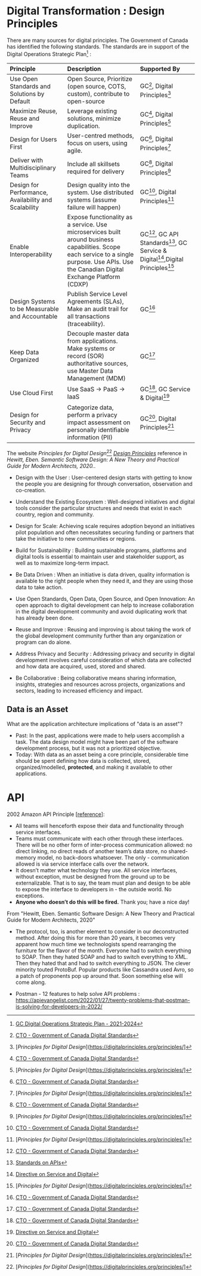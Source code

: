 

# Digital Transformation : Design Principles

There are many sources for digital principles.  The Government of Canada has identified the following standards.  The standards are in support of the Digital Operations Strategic Plan[^Principles-DOSP] :


| Principle                                            | Description                                                                                                                                                                                      | Supported By                                                                                                                  |
| :--------------------------------------------------- | :----------------------------------------------------------------------------------------------------------------------------------------------------------------------------------------------- | :---------------------------------------------------------------------------------------------------------------------------- |
| Use Open Standards and Solutions by Default          | Open Source, Prioritize (open source, COTS, custom), contribute to open-source                                                                                                                   | GC[^Principles-2], Digital Principles[^Principles-1]                                                                          |
| Maximize Reuse, Reuse and Improve                    | Leverage existing solutions, minimize duplication.                                                                                                                                               | GC[^Principles-2], Digital Principles[^Principles-1]                                                                          |
| Design for Users First                               | User-centred methods, focus on users, using agile.                                                                                                                                               | GC[^Principles-2], Digital Principles[^Principles-1]                                                                          |
| Deliver with Multidisciplinary Teams                 | Include all skillsets required for delivery                                                                                                                                                      | GC[^Principles-2], Digital Principles[^Principles-1]                                                                          |
| Design for Performance, Availability and Scalability | Design quality into the system.  Use distributed systems (assume failure will happen)                                                                                                            | GC[^Principles-2], Digital Principles[^Principles-1]                                                                          |
| Enable Interoperability                              | Expose functionality as a service.  Use microservices built around business capabilities.  Scope each service to a single purpose.  Use APIs.  Use the Canadian Digital Exchange Platform (CDXP) | GC[^Principles-2], GC API Standards[^Principles-API], GC Service & Digital[^Principles-DSP],Digital Principles[^Principles-1] |
| Design Systems to be Measurable and Accountable      | Publish Service Level Agreements (SLAs), Make an audit trail for all transactions (traceability).                                                                                                | GC[^Principles-2]                                                                                                             |
| Keep Data Organized                                  | Decouple master data from applications.  Make systems or record (SOR) authoritative sources, use Master Data Management (MDM)                                                                    | GC[^Principles-2]                                                                                                             |
| Use Cloud First                                      | Use SaaS -> PaaS -> IaaS                                                                                                                                                                         | GC[^Principles-2], GC Service & Digital[^Principles-DSP]                                                                      |
Design for Security and Privacy|	Categorize data, perform a privacy impact assessment on personally identifiable information (PII)|GC[^Principles-2], Digital Principles[^Principles-1]|



The website *Principles for Digital Design*[^Principles-1] [*Design Principles*](https://digitalprinciples.org/principles/) reference in *Hewitt, Eben. Semantic Software Design: A New Theory and Practical Guide for Modern Architects, 2020.*.

- Design with the User : User-centered design starts with getting to know the people you are designing for through conversation, observation and co-creation.

- Understand the Existing Ecosystem : Well-designed initiatives and digital tools consider the particular structures and needs that exist in each country, region and community.

- Design for Scale: Achieving scale requires adoption beyond an initiatives pilot population and often necessitates securing funding or partners that take the initiative to new communities or regions.

- Build for Sustainability : Building sustainable programs, platforms and digital tools is essential to maintain user and stakeholder support, as well as to maximize long-term impact.

- Be Data Driven : When an initiative is data driven, quality information is available to the right people when they need it, and they are using those data to take action.

- Use Open Standards, Open Data, Open Source, and Open Innovation: An open approach to digital development can help to increase collaboration in the digital development community and avoid duplicating work that has already been done.

- Reuse and Improve : Reusing and improving is about taking the work of the global development community further than any organization or program can do alone.

- Address Privacy and Security : Addressing privacy and security in digital development involves careful consideration of which data are collected and how data are acquired, used, stored and shared.

- Be Collaborative : Being collaborative means sharing information, insights, strategies and resources across projects, organizations and sectors, leading to increased efficiency and impact.


## Data is an Asset
What are the application architecture implications of "data is an asset"?
- Past: In the past, applications were made to help users accomplish a task.  The data design model might have been part of the software development process, but it was not a prioritized objective.   
- Today: With data as an asset being a core principle, considerable time should be spent defining how data is collected, stored, organized/modelled, __protected__, and making it available to other applications.


# API
2002 Amazon API Principle [[reference](https://apievangelist.com/2012/01/12/the-secret-to-amazons-success-internal-apis/)]:
- All teams will henceforth expose their data and functionality through service interfaces.
- Teams must communicate with each other through these interfaces.
There will be no other form of inter-process communication allowed: no direct linking, no direct reads of another team’s data store, no shared-memory model, no back-doors whatsoever. The only - communication allowed is via service interface calls over the network.
- It doesn’t matter what technology they use.
All service interfaces, without exception, must be designed from the ground up to be externalizable. That is to say, the team must plan and design to be able to expose the interface to developers in - the outside world. No exceptions.
- __Anyone who doesn’t do this will be fired.__  Thank you; have a nice day!

From "Hewitt, Eben. Semantic Software Design: A New Theory and Practical Guide for Modern Architects, 2020"
- The protocol, too, is another element to consider in our deconstructed method. After doing this for more than 20 years, it becomes very apparent how much time we technologists spend rearranging the furniture for the flavor of the month. Everyone had to switch everything to SOAP. Then they hated SOAP and had to switch everything to XML. Then they hated that and had to switch everything to JSON. The clever minority touted ProtoBuf. Popular products like Cassandra used Avro, so a patch of proponents pop up around that. Soon something else will come along.


- Postman - 12 features to help solve API problems : https://apievangelist.com/2022/01/27/twenty-problems-that-postman-is-solving-for-developers-in-2022/




[^Principles-1]: [*Principles for Digital Design*](https://digitalprinciples.org/principles/]

[^Principles-2]: [CTO - Government of Canada Digital Standards](https://www.canada.ca/en/government/system/digital-government/government-canada-digital-standards.html) 

[^Principles-DOSP]: [GC Digital Operations Strategic Plan - 2021-2024](https://www.canada.ca/en/government/system/digital-government/government-canada-digital-operations-strategic-plans/digital-operations-strategic-plan-2021-2024.html)

[^Principles-DSP]: [Directive on Service and Digital](https://www.tbs-sct.canada.ca/pol/doc-eng.aspx?id=32601)

[^Principles-API]: [Standards on APIs](https://www.canada.ca/en/government/system/digital-government/modern-emerging-technologies/government-canada-standards-apis.html)

[^Principles-TOGAF]: [*TOGAF Architecture Principles*](https://pubs.opengroup.org/architecture/togaf8-doc/arch/chap29.html)

[^Principles-XXXX]: [Hewitt, Eben. Semantic Software Design: A New Theory and Practical Guide for Modern Architects, 2020.](www.worldcat.org/isbn/978-1-4920-4594-6)
